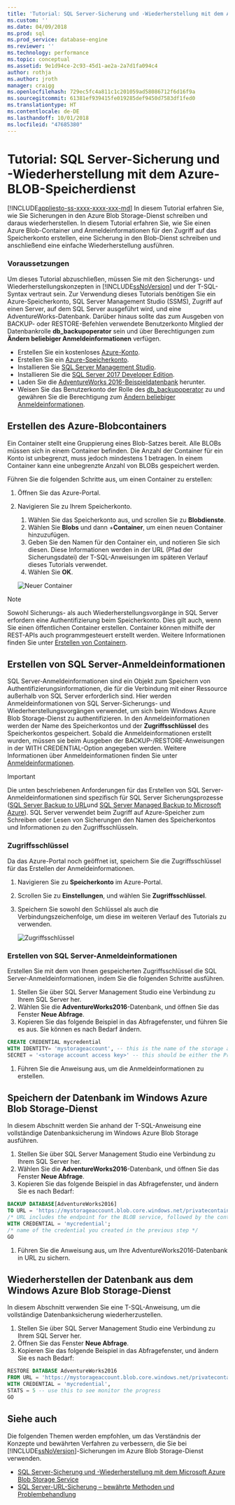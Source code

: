 ```yaml
---
title: 'Tutorial: SQL Server-Sicherung und -Wiederherstellung mit dem Azure-BLOB-Speicherdienst | Microsoft-Dokumentation'
ms.custom: ''
ms.date: 04/09/2018
ms.prod: sql
ms.prod_service: database-engine
ms.reviewer: ''
ms.technology: performance
ms.topic: conceptual
ms.assetid: 9e1d94ce-2c93-45d1-ae2a-2a7d1fa094c4
author: rothja
ms.author: jroth
manager: craigg
ms.openlocfilehash: 729ec5fc4a811c1c201059ad58086712f6d16f9a
ms.sourcegitcommit: 61381ef939415fe019285def9450d7583df1fed0
ms.translationtype: HT
ms.contentlocale: de-DE
ms.lasthandoff: 10/01/2018
ms.locfileid: "47685380"
---
```

# <a name="tutorial-sql-server-backup-and-restore-to-azure-blob-storage-service"></a>Tutorial: SQL Server-Sicherung und -Wiederherstellung mit dem Azure-BLOB-Speicherdienst
[!INCLUDE[appliesto-ss-xxxx-xxxx-xxx-md](../includes/appliesto-ss-xxxx-xxxx-xxx-md.md)]
In diesem Tutorial erfahren Sie, wie Sie Sicherungen in den Azure Blob Storage-Dienst schreiben und daraus wiederherstellen.  In diesem Tutorial erfahren Sie, wie Sie einen Azure Blob-Container und Anmeldeinformationen für den Zugriff auf das Speicherkonto erstellen, eine Sicherung in den Blob-Dienst schreiben und anschließend eine einfache Wiederherstellung ausführen.
  
### <a name="prerequisites"></a>Voraussetzungen  
Um dieses Tutorial abzuschließen, müssen Sie mit den Sicherungs- und Wiederherstellungskonzepten in [!INCLUDE[ssNoVersion](../includes/ssnoversion-md.md)] und der T-SQL-Syntax vertraut sein. Zur Verwendung dieses Tutorials benötigen Sie ein Azure-Speicherkonto, SQL Server Management Studio (SSMS), Zugriff auf einen Server, auf dem SQL Server ausgeführt wird, und eine AdventureWorks-Datenbank. Darüber hinaus sollte das zum Ausgeben von BACKUP- oder RESTORE-Befehlen verwendete Benutzerkonto Mitglied der Datenbankrolle **db_backupoperator** sein und über Berechtigungen zum **Ändern beliebiger Anmeldeinformationen** verfügen. 

- Erstellen Sie ein kostenloses [Azure-Konto](https://azure.microsoft.com/offers/ms-azr-0044p/).
- Erstellen Sie ein [Azure-Speicherkonto](https://docs.microsoft.com/azure/storage/common/storage-quickstart-create-account?tabs=portal).
- Installieren Sie [SQL Server Management Studio](https://docs.microsoft.com/sql/ssms/download-sql-server-management-studio-ssms).
- Installieren Sie die [SQL Server 2017 Developer Edition](https://www.microsoft.com/sql-server/sql-server-downloads).
- Laden Sie die [AdventureWorks 2016-Beispieldatenbank](https://docs.microsoft.com/sql/samples/adventureworks-install-configure) herunter.
- Weisen Sie das Benutzerkonto der Rolle des [db_backupoperator](https://docs.microsoft.com/sql/relational-databases/security/authentication-access/database-level-roles) zu und gewähren Sie die Berechtigung zum [Ändern beliebiger Anmeldeinformationen](https://docs.microsoft.com/sql/t-sql/statements/alter-credential-transact-sql). 


## <a name="create-azure-blob-container"></a>Erstellen des Azure-Blobcontainers
Ein Container stellt eine Gruppierung eines Blob-Satzes bereit. Alle BLOBs müssen sich in einem Container befinden. Die Anzahl der Container für ein Konto ist unbegrenzt, muss jedoch mindestens 1 betragen. In einem Container kann eine unbegrenzte Anzahl von BLOBs gespeichert werden. 

Führen Sie die folgenden Schritte aus, um einen Container zu erstellen:

1. Öffnen Sie das Azure-Portal. 
1. Navigieren Sie zu Ihrem Speicherkonto. 
   1. Wählen Sie das Speicherkonto aus, und scrollen Sie zu **Blobdienste**.
   1. Wählen Sie **Blobs** und dann +**Container**, um einen neuen Container hinzuzufügen. 
   1. Geben Sie den Namen für den Container ein, und notieren Sie sich diesen. Diese Informationen werden in der URL (Pfad der Sicherungsdatei) der T-SQL-Anweisungen im späteren Verlauf dieses Tutorials verwendet. 
   1. Wählen Sie **OK**. 
    
    ![Neuer Container](media/tutorial-sql-server-backup-and-restore-to-azure-blob-storage-service/new-container.png)


  >[!NOTE]
  >Sowohl Sicherungs- als auch Wiederherstellungsvorgänge in SQL Server erfordern eine Authentifizierung beim Speicherkonto. Dies gilt auch, wenn Sie einen öffentlichen Container erstellen. Container können mithilfe der REST-APIs auch programmgesteuert erstellt werden. Weitere Informationen finden Sie unter [Erstellen von Containern](https://docs.microsoft.com/rest/api/storageservices/Create-Container).


## <a name="create-a-sql-server-credential"></a>Erstellen von SQL Server-Anmeldeinformationen
SQL Server-Anmeldeinformationen sind ein Objekt zum Speichern von Authentifizierungsinformationen, die für die Verbindung mit einer Ressource außerhalb von SQL Server erforderlich sind. Hier werden Anmeldeinformationen von SQL Server-Sicherungs- und Wiederherstellungsvorgängen verwendet, um sich beim Windows Azure Blob Storage-Dienst zu authentifizieren. In den Anmeldeinformationen werden der Name des Speicherkontos und der **Zugriffsschlüssel** des Speicherkontos gespeichert. Sobald die Anmeldeinformationen erstellt wurden, müssen sie beim Ausgeben der BACKUP-/RESTORE-Anweisungen in der WITH CREDENTIAL-Option angegeben werden. Weitere Informationen über Anmeldeinformationen finden Sie unter [Anmeldeinformationen](https://docs.microsoft.com/sql/relational-databases/security/authentication-access/credentials-database-engine). 

  >[!IMPORTANT]
  >Die unten beschriebenen Anforderungen für das Erstellen von SQL Server-Anmeldeinformationen sind spezifisch für SQL Server Sicherungsprozesse ([SQL Server Backup to URL](backup-restore/sql-server-backup-to-url.md)und [SQL Server Managed Backup to Microsoft Azure](backup-restore/sql-server-managed-backup-to-microsoft-azure.md)). SQL Server verwendet beim Zugriff auf Azure-Speicher zum Schreiben oder Lesen von Sicherungen den Namen des Speicherkontos und Informationen zu den Zugriffsschlüsseln.

### <a name="access-keys"></a>Zugriffsschlüssel
Da das Azure-Portal noch geöffnet ist, speichern Sie die Zugriffsschlüssel für das Erstellen der Anmeldeinformationen. 

1. Navigieren Sie zu **Speicherkonto** im Azure-Portal. 
1. Scrollen Sie zu **Einstellungen**, und wählen Sie **Zugriffsschlüssel**. 
1. Speichern Sie sowohl den Schlüssel als auch die Verbindungszeichenfolge, um diese im weiteren Verlauf des Tutorials zu verwenden. 

   ![Zugriffsschlüssel](media/tutorial-sql-server-backup-and-restore-to-azure-blob-storage-service/access-keys.png)

### <a name="create-a-sql-server-credential"></a>Erstellen von SQL Server-Anmeldeinformationen
Erstellen Sie mit dem von Ihnen gespeicherten Zugriffsschlüssel die SQL Server-Anmeldeinformationen, indem Sie die folgenden Schritte ausführen. 

1. Stellen Sie über SQL Server Management Studio eine Verbindung zu Ihrem SQL Server her. 
1. Wählen Sie die **AdventureWorks2016**-Datenbank, und öffnen Sie das Fenster **Neue Abfrage**. 
1. Kopieren Sie das folgende Beispiel in das Abfragefenster, und führen Sie es aus. Sie können es nach Bedarf ändern. 

  ```sql
  CREATE CREDENTIAL mycredential   
  WITH IDENTITY= 'mystorageaccount', -- this is the name of the storage account you specified when creating a storage account   
  SECRET = '<storage account access key>' -- this should be either the Primary or Secondary Access Key for the storage account 
  ```
1. Führen Sie die Anweisung aus, um die Anmeldeinformationen zu erstellen. 

## <a name="backup-database-to-the-windows-azure-blob-storage-service"></a>Speichern der Datenbank im Windows Azure Blob Storage-Dienst
In diesem Abschnitt werden Sie anhand der T-SQL-Anweisung eine vollständige Datenbanksicherung im Windows Azure Blob Storage ausführen. 

1. Stellen Sie über SQL Server Management Studio eine Verbindung zu Ihrem SQL Server her. 
1. Wählen Sie die **AdventureWorks2016**-Datenbank, und öffnen Sie das Fenster **Neue Abfrage**. 
1. Kopieren Sie das folgende Beispiel in das Abfragefenster, und ändern Sie es nach Bedarf: 

 ```sql
 BACKUP DATABASE[AdventureWorks2016] 
 TO URL = 'https://mystorageaccount.blob.core.windows.net/privatecontainertest/AdventureWorks2016.bak' 
 /* URL includes the endpoint for the BLOB service, followed by the container name, and the name of the backup file*/ 
 WITH CREDENTIAL = 'mycredential';
 /* name of the credential you created in the previous step */ 
 GO
 ```
1. Führen Sie die Anweisung aus, um Ihre AdventureWorks2016-Datenbank in URL zu sichern. 

 
## <a name="restore-database-from-windows-azure-blob-storage-service"></a>Wiederherstellen der Datenbank aus dem Windows Azure Blob Storage-Dienst
In diesem Abschnitt verwenden Sie eine T-SQL-Anweisung, um die vollständige Datenbanksicherung wiederherzustellen. 

1. Stellen Sie über SQL Server Management Studio eine Verbindung zu Ihrem SQL Server her. 
1. Öffnen Sie das Fenster **Neue Abfrage**. 
1. Kopieren Sie das folgende Beispiel in das Abfragefenster, und ändern Sie es nach Bedarf: 

 ```sql
 RESTORE DATABASE AdventureWorks2016 
 FROM URL = 'https://mystorageaccount.blob.core.windows.net/privatecontainertest/AdventureWorks2012.bak' 
 WITH CREDENTIAL = 'mycredential',
 STATS = 5 -- use this to see monitor the progress
 GO
 ``` 

## <a name="see-also"></a>Siehe auch 
Die folgenden Themen werden empfohlen, um das Verständnis der Konzepte und bewährten Verfahren zu verbessern, die Sie bei [!INCLUDE[ssNoVersion](../includes/ssnoversion-md.md)]-Sicherungen im Azure Blob Storage-Dienst verwenden.  
  
-   [SQL Server-Sicherung und -Wiederherstellung mit dem Microsoft Azure Blob Storage Service](../relational-databases/backup-restore/sql-server-backup-and-restore-with-microsoft-azure-blob-storage-service.md)   
-   [SQL Server-URL-Sicherung – bewährte Methoden und Problembehandlung](../relational-databases/backup-restore/sql-server-backup-to-url-best-practices-and-troubleshooting.md)  
  
